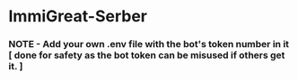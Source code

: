 # ImmiGreat-Serber


### NOTE - Add your own .env file with the bot's token number in it [ done for safety as the bot token can be misused if others get it. ]



